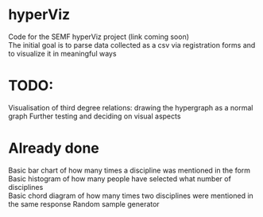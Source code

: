 # hyperViz
Code for the SEMF hyperViz project (link coming soon)  
The initial goal is to parse data collected as a csv via registration forms and to visualize it in meaningful ways  

# TODO:
Visualisation of third degree relations: drawing the hypergraph as a normal graph
Further testing and deciding on visual aspects

# Already done
Basic bar chart of how many times a discipline was mentioned in the form  
Basic histogram of how many people have selected what number of disciplines  
Basic chord diagram of how many times two disciplines were mentioned in the same response
Random sample generator
